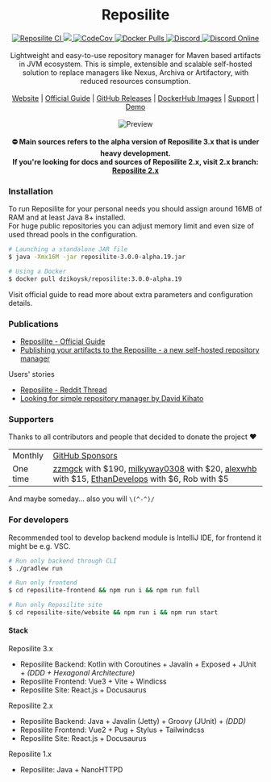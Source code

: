 <div align="center">
 <h1>Reposilite</h1>
 <div>
  <a href="https://github.com/dzikoysk/reposilite/actions/workflows/gradle.yml">
   <img alt="Reposilite CI" src="https://github.com/dzikoysk/reposilite/actions/workflows/gradle.yml/badge.svg" />
  </a>
  <a href="https://github.com/dzikoysk/reposilite/releases">
   <img src="https://repo.panda-lang.org/api/badge/latest/releases/org/panda-lang/reposilite?color=40c14a&name=Reposilite&prefix=v" />
  </a>
  <a href="https://codecov.io/gh/dzikoysk/reposilite">
   <img alt="CodeCov" src="https://codecov.io/gh/dzikoysk/reposilite/branch/main/graph/badge.svg?token=9flNHTSJpp" />
  </a>
  <a href="https://hub.docker.com/r/dzikoysk/reposilite">
   <img alt="Docker Pulls" src="https://img.shields.io/docker/pulls/dzikoysk/reposilite.svg?label=pulls&logo=docker" />
  </a>
  <!--
  <a href="(https://www.codefactor.io/repository/github/dzikoysk/reposilite/overview/main">
   <img alt="CodeFactor" src="https://www.codefactor.io/repository/github/dzikoysk/reposilite/badge/main" />
  </a>
  -->
  <a href="https://discord.gg/qGRqmGjUFX">
   <img alt="Discord" src="https://img.shields.io/badge/discord-reposilite-738bd7.svg?style=square" />
  </a>
  <a href="https://discord.gg/qGRqmGjUFX">
   <img alt="Discord Online" src="https://img.shields.io/discord/204728244434501632.svg" />
  </a>
 </div>
 <br>
 <div>
  Lightweight and easy-to-use repository manager for Maven based artifacts in JVM ecosystem. 
This is simple, extensible and scalable self-hosted solution to replace managers like Nexus, Archiva or Artifactory, with reduced resources consumption. 
 </div>
 <br>
 <div>
  <a href="https://reposilite.com">Website</a>
  |
  <a href="https://reposilite.com/docs/about">Official Guide</a>
  |
  <a href="https://github.com/dzikoysk/reposilite/releases">GitHub Releases</a>
  |
  <a href="https://hub.docker.com/r/dzikoysk/reposilite">DockerHub Images</a>
  |
  <a href="https://panda-lang.org/support">Support</a>
  |
  <a href="https://repo.panda-lang.org">Demo</a>
 </div>
 <br>
 <img alt="Preview" src="https://user-images.githubusercontent.com/4235722/133891983-966e5c6d-97b1-48cc-b754-6e88117ee4f7.png" />
 <br>
 <br>
 <strong>
  ⛔ Main sources refers to the alpha version of Reposilite 3.x that is under heavy development.
  <br>
  If you're looking for docs and sources of Reposilite 2.x, visit 2.x branch: <a href="https://github.com/dzikoysk/reposilite/tree/2.x">Reposilite 2.x</a>
 </strong>
</div>

### Installation
To run Reposilite for your personal needs you should assign around 16MB of RAM and at least Java 8+ installed. <br>
For huge public repositories you can adjust memory limit and even size of used thread pools in the configuration.

```bash
# Launching a standalone JAR file
$ java -Xmx16M -jar reposilite-3.0.0-alpha.19.jar

# Using a Docker
$ docker pull dzikoysk/reposilite:3.0.0-alpha.19
```

Visit official guide to read more about extra parameters and configuration details.

### Publications
* [Reposilite - Official Guide](https://reposilite.com/docs/about)
* [Publishing your artifacts to the Reposilite - a new self-hosted repository manager ](https://dev.to/dzikoysk/publishing-your-artifacts-to-the-reposilite-a-new-self-hosted-repository-manager-3n0h)

Users' stories

* [Reposilite - Reddit Thread](https://www.reddit.com/r/java/comments/k8i2m0/reposilite_alternative_lightweight_maven/)
* [Looking for simple repository manager by David Kihato](https://kihats.medium.com/custom-self-hosted-maven-repository-cbb778031f68)

### Supporters
Thanks to all contributors and people that decided to donate the project ❤️

<table>
 <tr><td>Monthly</td><td><a href="https://github.com/sponsors/dzikoysk">GitHub Sponsors</a></td></tr>
 <tr>
  <td>One time</td>
  <td>
   <a href="https://github.com/zzmgck">zzmgck</a> with $190, 
   <a href="https://github.com/milkyway0308">milkyway0308</a> with $20,
   <a href="https://github.com/alexwhb">alexwhb</a> with $15, 
   <a href="https://github.com/EthanDevelops">EthanDevelops</a> with $6, Rob with $5
  </td>
 </tr>
</table>

And maybe someday... also you will `\(^-^)/`

### For developers

Recommended tool to develop backend module is IntelliJ IDE, for frontend it might be e.g. VSC. 

```bash
# Run only backend through CLI
$ ./gradlew run

# Run only frontend
$ cd reposilite-frontend && npm run i && npm run full

# Run only Reposilite site
$ cd reposilite-site/website && npm run i && npm run start
```

#### Stack

Reposilite 3.x
* Reposilite Backend: Kotlin with Coroutines + Javalin + Exposed + JUnit + _(DDD + Hexagonal Architecture)_
* Reposilite Frontend: Vue3 + Vite + Windicss
* Reposilite Site: React.js + Docusaurus

Reposilite 2.x
* Reposilite Backend: Java + Javalin (Jetty) + Groovy (JUnit) + _(DDD)_
* Reposilite Frontend: Vue2 + Pug + Stylus + Tailwindcss
* Reposilite Site: React.js + Docusaurus 

Reposilite 1.x
* Reposilite: Java + NanoHTTPD
